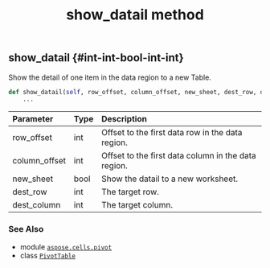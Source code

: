 ﻿---
title: show_datail method
second_title: Aspose.Cells for Python via .NET API References
description: 
type: docs
weight: 240
url: /aspose.cells.pivot/pivottable/show_datail/
is_root: false
---

## show_datail {#int-int-bool-int-int}

Show the detail of one item in the data region to a new Table.



```python
def show_datail(self, row_offset, column_offset, new_sheet, dest_row, dest_column):
    ...
```


| Parameter | Type | Description |
| :- | :- | :- |
| row_offset | int | Offset to the first data row in the data region. |
| column_offset | int | Offset to the first data column in the data region. |
| new_sheet | bool | Show the datail to a new worksheet. |
| dest_row | int | The target row. |
| dest_column | int | The target column. |



### See Also
* module [`aspose.cells.pivot`](../../)
* class [`PivotTable`](/cells/python-net/aspose.cells.pivot/pivottable)
